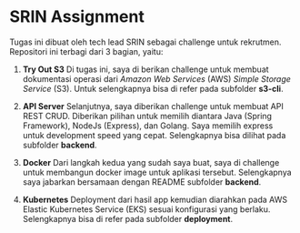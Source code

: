 # SRIN Assignment

Tugas ini dibuat oleh tech lead SRIN sebagai challenge untuk rekrutmen.
Repositori ini terbagi dari 3 bagian, yaitu:

1. **Try Out S3**
   Di tugas ini, saya di berikan challenge untuk membuat dokumentasi operasi dari _Amazon Web Services_ (AWS) _Simple Storage Service_ (S3). Untuk selengkapnya bisa di refer pada subfolder **s3-cli**.

2. **API Server**
   Selanjutnya, saya diberikan challenge untuk membuat API REST CRUD. Diberikan pilihan untuk memilih diantara Java (Spring Framework), NodeJs (Express), dan Golang. Saya memilih express untuk development speed yang cepat. Selengkapnya bisa dilihat pada subfolder **backend**.

3. **Docker**
   Dari langkah kedua yang sudah saya buat, saya di challenge untuk membangun docker image untuk aplikasi tersebut. Selengkapnya saya jabarkan bersamaan dengan README subfolder **backend**.

4. **Kubernetes**
   Deployment dari hasil app kemudian diarahkan pada AWS Elastic Kubernetes Service (EKS) sesuai konfigurasi yang berlaku. Selengkapnya bisa di refer pada subfolder **deployment**.
